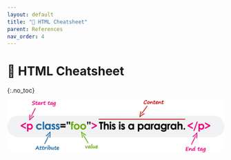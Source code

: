 ```yaml
---
layout: default
title: "🧱 HTML Cheatsheet" 
parent: References
nav_order: 4
---
```


# 🧱 HTML Cheatsheet
{:.no_toc}

![image](html-element.png)

